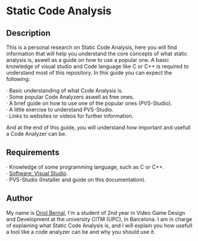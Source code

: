 # Static Code Analysis

## Description

This is a personal research on Static Code Analysis, here you will find information that will help you understand the core concepts of what static analysis is, aswell as a guide on how to use a popular one. A basic knowledge of visual studio and Code language like C or C++ is required to understand most of this repository. In this guide you can expect the following:

· Basic understanding of what Code Analysis is. <br />
· Some popular Code Analyzers aswell as free ones. <br />
· A brief guide on how to use one of the popular ones (PVS-Studio). <br />
· A little exercise to understand PVS-Studio. <br />
· Links to websites or videos for further information. <br />

And at the end of this guide, you will understand how important and usefull a Code Analyzer can be.

## Requirements

· Knowledge of some programming language, such as C or C++. <br />
· <a href="https://visualstudio.microsoft.com/es/downloads/">Software: Visual Studio</a>. <br />
· PVS-Studio (Installer and guide on this documentation).

## Author 

My name is <a href="https://github.com/UriKurae">Oriol Bernal</a>, I'm a student of 2nd year in Video Game Design and Development at the university CITM (UPC), in Barcelona. I am in charge of explaining what Static Code Analysis is, and I will explain you how usefull a tool like a code analyzer can be and why you should use it.

